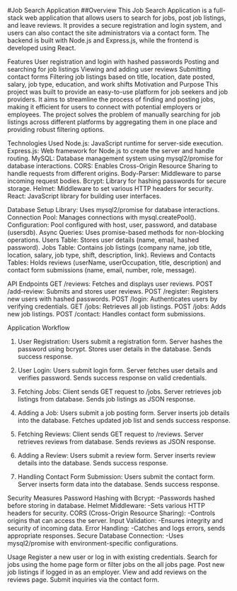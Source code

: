 #Job Search Application
##Overview
This Job Search Application is a full-stack web application that allows users to search for jobs, post job listings, and leave reviews. It provides a secure registration and login system, and users can also contact the site administrators via a contact form. The backend is built with Node.js and Express.js, while the frontend is developed using React.


Features
User registration and login with hashed passwords
Posting and searching for job listings
Viewing and adding user reviews
Submitting contact forms
Filtering job listings based on title, location, date posted, salary, job type, education, and work shifts
Motivation and Purpose
This project was built to provide an easy-to-use platform for job seekers and job providers. It aims to streamline the process of finding and posting jobs, making it efficient for users to connect with potential employers or employees. The project solves the problem of manually searching for job listings across different platforms by aggregating them in one place and providing robust filtering options.

Technologies Used
Node.js: JavaScript runtime for server-side execution.
Express.js: Web framework for Node.js to create the server and handle routing.
MySQL: Database management system using mysql2/promise for database interactions.
CORS: Enables Cross-Origin Resource Sharing to handle requests from different origins.
Body-Parser: Middleware to parse incoming request bodies.
Bcrypt: Library for hashing passwords for secure storage.
Helmet: Middleware to set various HTTP headers for security.
React: JavaScript library for building user interfaces.

Database Setup
Library: Uses mysql2/promise for database interactions.
Connection Pool: Manages connections with mysql.createPool().
Configuration: Pool configured with host, user, password, and database (usersdb).
Async Queries: Uses promise-based methods for non-blocking operations.
Users Table: Stores user details (name, email, hashed password).
Jobs Table: Contains job listings (company name, job title, location, salary, job type, shift, description, link).
Reviews and Contacts Tables: Holds reviews (userName, userOccupation, title, description) and contact form submissions (name, email, number, role, message).

API Endpoints
GET /reviews: Fetches and displays user reviews.
POST /add-review: Submits and stores user reviews.
POST /register: Registers new users with hashed passwords.
POST /login: Authenticates users by verifying credentials.
GET /jobs: Retrieves all job listings.
POST /jobs: Adds new job listings.
POST /contact: Handles contact form submissions.

Application Workflow
1. User Registration:
Users submit a registration form.
Server hashes the password using bcrypt.
Stores user details in the database.
Sends success response.

2. User Login:
Users submit login form.
Server fetches user details and verifies password.
Sends success response on valid credentials.

3. Fetching Jobs:
Client sends GET request to /jobs.
Server retrieves job listings from database.
Sends job listings as JSON response.

4. Adding a Job:
Users submit a job posting form.
Server inserts job details into the database.
Fetches updated job list and sends success response.

5. Fetching Reviews:
Client sends GET request to /reviews.
Server retrieves reviews from database.
Sends reviews as JSON response.

6. Adding a Review:
Users submit a review form.
Server inserts review details into the database.
Sends success response.

7. Handling Contact Form Submission:
Users submit the contact form.
Server inserts form data into the database.
Sends success response.

Security Measures
Password Hashing with Bcrypt:
-Passwords hashed before storing in database.
Helmet Middleware:
-Sets various HTTP headers for security.
CORS (Cross-Origin Resource Sharing):
-Controls origins that can access the server.
Input Validation:
-Ensures integrity and security of incoming data.
Error Handling:
-Catches and logs errors, sends appropriate responses.
Secure Database Connection:
-Uses mysql2/promise with environment-specific configurations.



Usage
Register a new user or log in with existing credentials.
Search for jobs using the home page form or filter jobs on the all jobs page.
Post new job listings if logged in as an employer.
View and add reviews on the reviews page.
Submit inquiries via the contact form.
